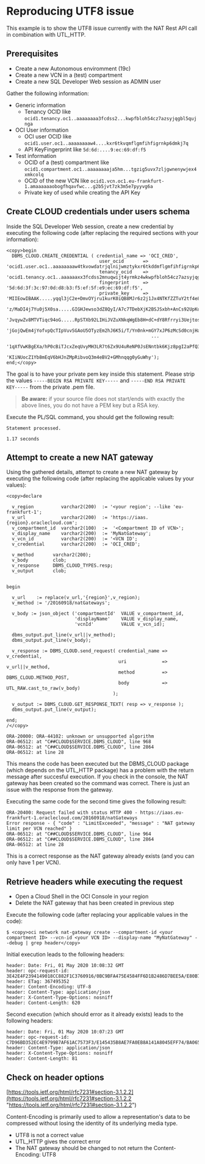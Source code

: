 # Reproducing UTF8 issue #

This example is to show the UTF8 issue currently with the NAT Rest API call in combination with UTL_HTTP.

## Prerequisites ##

- Create a new Autonomous enviromment (19c)
- Create a new VCN in a (test) compartment
- Create a new SQL Developer Web session as ADMIN user

Gather the following information:

- Generic information
	- Tenancy OCID like `ocid1.tenancy.oc1..aaaaaaaa3fcdss2...kwpfbloh54cz7azsyjqgbl5qujnga`
- OCI User information
	- OCI user OCID like `ocid1.user.oc1..aaaaaaaaw4....kxr6tkvqmflgmfihfigrnkp6dmkj7q`
	- API KeyFingerprint like `5d:6d:....9:ec:69:df:f5`
- Test information
	- OCID of a (test) compartment like `ocid1.compartment.oc1..aaaaaaaaja5hm...tgzig5uvx7zljgwnenywjex4xmkcolq`
	- OCID of the new VCN like `ocid1.vcn.oc1.eu-frankfurt-1.amaaaaaaobogfhqavfwc...g2b5jvt7zk3m5e7pyyvg6a` 
	- Private key of used while creating the API Key

## Create CLOUD credentials under users schema ##

Inside the SQL Developer Web session, create a new credential by executing the following code (after replacing the required sections with your information):

````
<copy>begin
  DBMS_CLOUD.CREATE_CREDENTIAL ( credential_name => 'OCI_CRED',
                                  user_ocid       => 'ocid1.user.oc1..aaaaaaaaw4tkvowdatrjqlnijwmztykxr6tkddmflgmfihfigrnkp6dmkj7q',
                                  tenancy_ocid    => 'ocid1.tenancy.oc1..aaaaaaxx3fcdss2mnuqwijt4yrmkz4wkwpfbloh54cz7azsyjqgbl5quaaga',
                                  fingerprint     => '5d:6d:3f:3c:97:0d:d8:b3:f5:ef:5f:e9:ec:69:df:f5',
                                  private_key     => 'MIIEowIBAAK.....yqql3jC2e+DmvOYjru1kurK0iQB8MJr6z2j1Jx4NTKfZZTuY2tf4e8Ai8Yf3VrAk5mU1ehRQa8rirujoDuOECyzZqBCXaP.....Ltu9KPRvdq3X/'||
                                                     'z/MaDI4j7Yu0j5X0sa.....GIGHJewso3dZ8QyI/A7c7TDebXjK2BSJSxbh+AnCs92UpKu6GJpo9SSeM3n0sIg5iQ.....YWTCqE4KPr9aWSUD7kej9teoTRYEmUpPtD'||
                                                     'JvqywZv8MTVTiqc94oG.....RpSTXb92LIHiJVZuXNkqWgEb8H+dC+dY8Rfrryi3Uejtosjo9bA+BjBdIRm6Y56ojNEGdacbXOdvfwIDAQABAoIBADEtrag4C+ANmBAY'||
                                                     'jGojQwEm4jYofvpQcTIpVuvSGAoU5OTyzEm2hJ6K5i/T/Yn0nk+mGY7xJP6zMcSd0cnjHaSUkpB8zjDynidFdpiCgnJHs8eqj5PHeve2+jLnZr489i6yC1W5mp66++g2'||
                                                     ...
                                                     '1qXfVwKBgEXa/hP0cBiTJcxZeqUvyMH3LR7t6Zx9U4uReNP0JsENntbk6Kjz8pgI2aPfQ39V2eZzBCO8S6lJbdtGV6HNCLTNMNtFfjilq8EVu5RcoQXhZGOiasz8opVD'||
                                                     'KIiNUocZ1Yb8mEqV6bHJnZMpRibvoQ3m4eBV2+GMhnqqg0yGuWhy');
end;</copy>
````

The goal is to have your private pem key inside this statement. Please strip the values `-----BEGIN RSA PRIVATE KEY-----` and 
`-----END RSA PRIVATE KEY-----` from the private .pem file. 

> **Be aware:** if your source file does not start/ends with exactly the above lines, you do not have a PEM key but a RSA key.

Execute the PL/SQL command, you should get the following result:

    Statement processed.
    
    1.17 seconds

## Attempt to create a new NAT gateway ##

Using the gathered details, attempt to create a new NAT gateway by executing the following code (after replacing the applicable values by your values):

````
<copy>declare

  v_region          varchar2(200)  := '<your region'; --like 'eu-frankfurt-1';
  v_url             varchar2(200)  := 'https://iaas.{region}.oraclecloud.com';
  v_compartment_id  varchar2(100)  :=  '<Compartment ID of VCN>';
  v_display_name    varchar2(200)  := 'MyNatGateway';
  v_vcn_id          varchar2(200)  := '<VCN ID';
  v_credential      varchar2(200)  := 'OCI_CRED';

  v_method       varchar2(200);
  v_body         clob;
  v_response     DBMS_CLOUD_TYPES.resp;
  v_output       clob;


begin

  v_url    := replace(v_url,'{region}',v_region);
  v_method := '/20160918/natGateways';

  v_body := json_object ('compartmentId'  VALUE v_compartment_id,
                         'displayName'    VALUE v_display_name,
                         'vcnId'          VALUE v_vcn_id);
                            
  dbms_output.put_line(v_url||v_method);
  dbms_output.put_line(v_body);

  v_response := DBMS_CLOUD.send_request( credential_name => v_credential,
                                         uri             => v_url||v_method,
                                         method          => DBMS_CLOUD.METHOD_POST,
                                         body            => UTL_RAW.cast_to_raw(v_body)
                                       );

  v_output := DBMS_CLOUD.GET_RESPONSE_TEXT( resp => v_response );
  dbms_output.put_line(v_output);
                                         
end;
/</copy>

ORA-20000: ORA-44102: unknown or unsupported algorithm 
ORA-06512: at "C##CLOUD$SERVICE.DBMS_CLOUD", line 968 
ORA-06512: at "C##CLOUD$SERVICE.DBMS_CLOUD", line 2864 
ORA-06512: at line 28
````

This means the code has been executed but the DBMS_CLOUD package (which depends on the UTL_HTTP package) has a problem with the return message after succesful execution. If you check in the console, the NAT gateway has been created so the command was correct. There is just an issue with the response from the gateway.

Executing the same code for the second time gives the following result:

````
ORA-20400: Request failed with status HTTP 400 - https://iaas.eu-frankfurt-1.oraclecloud.com/20160918/natGateways 
Error response - { "code" : "LimitExceeded", "message" : "NAT gateway limit per VCN reached" }
ORA-06512: at "C##CLOUD$SERVICE.DBMS_CLOUD", line 964 
ORA-06512: at "C##CLOUD$SERVICE.DBMS_CLOUD", line 2864 
ORA-06512: at line 28
````

This is a correct response as the NAT gateway already exists (and you can only have 1 per VCN).

## Retrieve headers while executing the request ##

- Open a Cloud Shell in the OCI Console in your region
- Delete the NAT gateway that has been created in previous step

Execute the following code (after replacing your applicable values in the code):

````
$ <copy>oci network nat-gateway create --compartment-id <your compartment ID> --vcn-id <your VCN ID> --display-name "MyNatGateway" --debug | grep header</copy>
````

Initial execution leads to the following headers:

````
header: Date: Fri, 01 May 2020 10:08:32 GMT
header: opc-request-id: 3E42E4F2394149018CC882F1C3760916/0BC9BFA475E4584FF6D1B2486D7BEE5A/E80B76B1AEB7BC635A7679C1198DB282
header: ETag: 367495352
header: Content-Encoding: UTF-8
header: Content-Type: application/json
header: X-Content-Type-Options: nosniff
header: Content-Length: 620
````

Second execution (which should error as it already exists) leads to the following headers:

````
header: Date: Fri, 01 May 2020 10:07:23 GMT
header: opc-request-id: C7D96BD352EC4E9799B7AF61AC7573F3/E145435B8AE7FA0EB8A141A8045EFF74/BA065C38C544642E38AEA17B44ADF4F5
header: Content-Type: application/json
header: X-Content-Type-Options: nosniff
header: Content-Length: 81
````

## Check on header options ##

[https://tools.ietf.org/html/rfc7231#section-3.1.2.2](https://tools.ietf.org/html/rfc7231#section-3.1.2.2 "https://tools.ietf.org/html/rfc7231#section-3.1.2.2")

Content-Encoding is primarily used to allow a representation's data to be compressed without losing the identity of its underlying media type.

- UTF8 is not a correct value
- UTL_HTTP gives the correct error
- The NAT gateway should be changed to not return the Content-Encoding: UTF8
